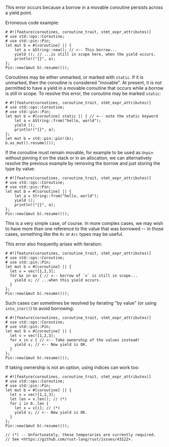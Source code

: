 This error occurs because a borrow in a movable coroutine persists across a
yield point.

Erroneous code example:

```compile_fail,E0626
# #![feature(coroutines, coroutine_trait, stmt_expr_attributes)]
# use std::ops::Coroutine;
# use std::pin::Pin;
let mut b = #[coroutine] || {
    let a = &String::new(); // <-- This borrow...
    yield (); // ...is still in scope here, when the yield occurs.
    println!("{}", a);
};
Pin::new(&mut b).resume(());
```

Coroutines may be either unmarked, or marked with `static`. If it is unmarked,
then the coroutine is considered "movable". At present, it is not permitted to
have a yield in a movable coroutine that occurs while a borrow is still in
scope. To resolve this error, the coroutine may be marked `static`:

```
# #![feature(coroutines, coroutine_trait, stmt_expr_attributes)]
# use std::ops::Coroutine;
# use std::pin::Pin;
let mut b = #[coroutine] static || { // <-- note the static keyword
    let a = &String::from("hello, world");
    yield ();
    println!("{}", a);
};
let mut b = std::pin::pin!(b);
b.as_mut().resume(());
```

If the coroutine must remain movable, for example to be used as `Unpin`
without pinning it on the stack or in an allocation, we can alternatively
resolve the previous example by removing the borrow and just storing the
type by value:

```
# #![feature(coroutines, coroutine_trait, stmt_expr_attributes)]
# use std::ops::Coroutine;
# use std::pin::Pin;
let mut b = #[coroutine] || {
    let a = String::from("hello, world");
    yield ();
    println!("{}", a);
};
Pin::new(&mut b).resume(());
```

This is a very simple case, of course. In more complex cases, we may
wish to have more than one reference to the value that was borrowed --
in those cases, something like the `Rc` or `Arc` types may be useful.

This error also frequently arises with iteration:

```compile_fail,E0626
# #![feature(coroutines, coroutine_trait, stmt_expr_attributes)]
# use std::ops::Coroutine;
# use std::pin::Pin;
let mut b = #[coroutine] || {
  let v = vec![1,2,3];
  for &x in &v { // <-- borrow of `v` is still in scope...
    yield x; // ...when this yield occurs.
  }
};
Pin::new(&mut b).resume(());
```

Such cases can sometimes be resolved by iterating "by value" (or using
`into_iter()`) to avoid borrowing:

```
# #![feature(coroutines, coroutine_trait, stmt_expr_attributes)]
# use std::ops::Coroutine;
# use std::pin::Pin;
let mut b = #[coroutine] || {
  let v = vec![1,2,3];
  for x in v { // <-- Take ownership of the values instead!
    yield x; // <-- Now yield is OK.
  }
};
Pin::new(&mut b).resume(());
```

If taking ownership is not an option, using indices can work too:

```
# #![feature(coroutines, coroutine_trait, stmt_expr_attributes)]
# use std::ops::Coroutine;
# use std::pin::Pin;
let mut b = #[coroutine] || {
  let v = vec![1,2,3];
  let len = v.len(); // (*)
  for i in 0..len {
    let x = v[i]; // (*)
    yield x; // <-- Now yield is OK.
  }
};
Pin::new(&mut b).resume(());

// (*) -- Unfortunately, these temporaries are currently required.
// See <https://github.com/rust-lang/rust/issues/43122>.
```
